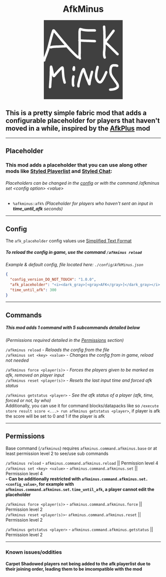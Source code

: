<h1 align="center">AfkMinus</h1>

<p align="center">
    <img alt="Carpet Bot Placeholder" height="256" src="./src/main/resources/assets/afkminus/icon.png" title="Mod Icon" width="256"/>
</p>

## This is a pretty simple fabric mod that adds a configurable placeholder for players that haven't moved in a while, inspired by the [AfkPlus](https://modrinth.com/mod/afkplus) mod

** **
## Placeholder

### This mod adds a placeholder that you can use along other mods like [Styled Playerlist](https://github.com/Patbox/StyledPlayerList) and [Styled Chat](https://github.com/Patbox/StyledChat):
###### *Placeholders can be changed in the [config](#config) or with the command /afkminus set \<config option\> \<value\>*
 - `%afkminus:afk%` *(Placeholder for players who haven't sent an input in **time_until_afk** seconds)*

** **
## Config

The `afk_placeholder` config values use [Simplified Text Format](https://placeholders.pb4.eu/user/text-format/)

#####  To reload the config in game, use the command `/afkminus reload`
*Example & default config, file located here: `./config/AfkMinus.json`*
```json
{
  "config_version_DO_NOT_TOUCH": "1.0.0",
  "afk_placeholder": "<i><dark_gray>[<gray>AFK</gray>]</dark_gray></i> ",
  "time_until_afk": 300
}
```

** **
## Commands

##### This mod adds 1 command with 5 subcommands detailed below
*(Permissions required detailed in the [Permissions](#Permissions) section)*

`/afkminus reload` *- Reloads the config from the file*<br>
`/afkminus set <key> <value>` *- Changes the config from in game, reload not needed*

`/afkminus force <player(s)>` *- Forces the players given to be marked as afk, removed on player input*<br>
`/afkminus reset <player(s)>` *- Resets the last input time and forced afk status*

`/afkminus getstatus <player>` *- See the afk status of a player (afk, time, forced or not, by who)*<br>
Additionally, you can use it for command blocks/datapacks like so `/execute store result score <...> run afkminus getstatus <player>`, if player is afk the score will be set to 0 and 1 if the player is afk


** **
## Permissions
Base command (`/afkminus`) requires `afkminus.command.afkminus.base` or at least permission level 2 to see/use sub commands

`/afkminus reload` - `afkminus.command.afkminus.reload` || Permission level 4<br>
`/afkminus set <key> <value>` - `afkminus.command.afkminus.set` || Permission level 4<br>
    **- Can be additionally restricted with `afkminus.command.afkminus.set.<config_value>`, for example with `afkminus.command.afkminus.set.time_until_afk`, a player cannot edit the placeholder**


`/afkminus force <player(s)>` - `afkminus.command.afkminus.force` || Permission level 2<br>
`/afkminus reset <player(s)>`- `afkminus.command.afkminus.reset` || Permission level 2

`/afkminus getstatus <player>` - `afkminus.command.afkminus.getstatus` || Permission level 2

** **
### Known issues/oddities
#### Carpet Shadowed players not being added to the afk playerlist due to their joining order, leading them to be imcompatible with the mod
